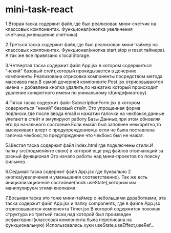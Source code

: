 # mini-task-react
<p>1.Вторая таска содержит файл,где был реализован мини-счетчик на классовых компонентах.
Функционал(кнопка увеличения счетчика,уменьшение счетчика)</p>
<p>2.Треться таска содержит файл,где был реализован мини-таймер на классовых компонентах.
Функционал(кнопка start,stop и reset таймера).
А так же все привязано к localStorage.</p>
<p>3.Четвертая таска содержит файл App.jsx в котором содержиться "некий" базовый стейт,который прокидывается в дочерние компоненты.Реализована отрисовка компоненты посредством метода массивов map.В самой дочерней компоненте Post.jsx отрисовываются имена + добавлена кнопка удалить,по нажатию который происходит удаление конкретного имени по уникальному id(индефикатору).</p>
<p>4.Пятая таска содержит файл SubscriptionForm.jsx в котором содержиться "некий" базовый стейт.
Это упрощенная форма подписки,где после ввода email и нажатии галочки на чекбоксе,данные улетают в стейт и эмулируют  работу Базы Данных,при этом обновляя его до начального состояние.Если емэйл был заполнен неккоретно,то выскакивает алерт с предупреждением,а если не была поставлена галочка чекбокс,то предупрждение что чекбокс был не нажат.
</p>
<p>5.Шестая таска содержит файл index.html где подключены стили.И папку src(подменйяте свою) в которой еще ряд файлов отвечающий за разный функционал
Это начало работы над мини-проектов по поиску фильмов.
</p>
<p>6.Седьмая таска содержит файл App.jsx где буквально 2 кнопка(увелечения и уменьшения соответственно).
Так же есть инициализационное состояние(hook useState),которым мы манипулируем этими кнопками.
</p>
<p>7.Восьмая таска это тоже мини-таймер с небольшими доработками, эта таска содержит файл App.jsx и папку components, где в файле App.jsx отрисовывается компонента Timer.jsx.В которой содержится похожая структура из третьей таски,над которой был произведен рефакторинг(классовая компонента была переписана на функциональную)
Использовались хуки useState,useEffect,useRef...

</p>






